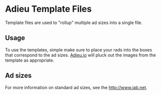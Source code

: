 Adieu Template Files
====================

Template files are used to "rollup" multiple ad sizes into a single file.

## Usage

To use the templates, simple make sure to place your rads into the boxes that correspond to the ad sizes. [Adieu.io](http://www.adieu.io) will pluck out the images from the template as appropriate.

## Ad sizes

For more information on standard ad sizes, see the http://www.iab.net.

